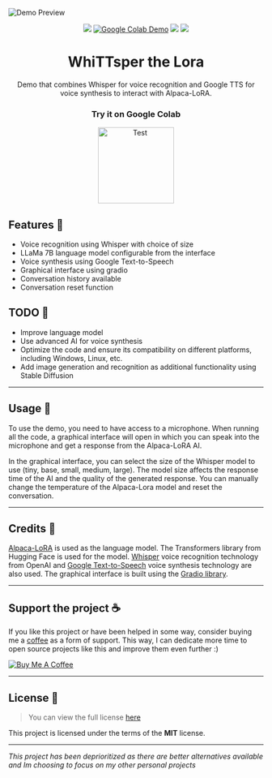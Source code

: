![Demo Preview](https://i.imgur.com/VVpYeb9.png)

<div align="center">

<a href="https://github.com/ImPavloh/WhiTTsper-The-Lora"><img src="https://img.shields.io/github/stars/ImPavloh/WhiTTsper-The-Lora?style=social"></a>
[![Google Colab Demo](https://img.shields.io/badge/demo-online-green.svg)](https://colab.research.google.com/drive/11MHiNlhQ0ZSqKVl0Fniu085bkQRdJX9E?usp=sharing)
<a href="https://github.com/ImPavloh/WhiTTsper-The-Lora/blob/master/LICENSE" target="_blank"><img src="https://img.shields.io/github/license/ImPavloh/WhiTTsper-The-Lora"/></a>
<a href="https://twitter.com/ImPavloh" target="_blank"><img src="https://img.shields.io/twitter/follow/nestframework.svg?style=social&label=Follow"></a>

# WhiTTsper the Lora

Demo that combines Whisper for voice recognition and Google TTS for voice synthesis to interact with Alpaca-LoRA.


### Try it on **Google Colab**
<a href="https://colab.research.google.com/drive/11MHiNlhQ0ZSqKVl0Fniu085bkQRdJX9E?usp=sharing" target="_blank"><img src="https://i.imgur.com/0j68Rhz.png" alt="Test" width="150"></a>
</div>

## Features 📃

- Voice recognition using Whisper with choice of size
- LLaMa 7B language model configurable from the interface
- Voice synthesis using Google Text-to-Speech
- Graphical interface using gradio
- Conversation history available
- Conversation reset function

## TODO 📑

- Improve language model
- Use advanced AI for voice synthesis
- Optimize the code and ensure its compatibility on different platforms, including Windows, Linux, etc.
- Add image generation and recognition as additional functionality using Stable Diffusion

---

## Usage 📒

To use the demo, you need to have access to a microphone. When running all the code, a graphical interface will open in which you can speak into the microphone and get a response from the Alpaca-LoRA AI.

In the graphical interface, you can select the size of the Whisper model to use (tiny, base, small, medium, large). The model size affects the response time of the AI and the quality of the generated response. You can manually change the temperature of the Alpaca-Lora model and reset the conversation.

---

## Credits 📜
[Alpaca-LoRA](https://github.com/tloen/alpaca-lora) is used as the language model. The Transformers library from Hugging Face is used for the model.
[Whisper](https://github.com/openai/whisper) voice recognition technology from OpenAI and [Google Text-to-Speech](https://github.com/pndurette/gTTS) voice synthesis technology are also used.
The graphical interface is built using the [Gradio library](https://github.com/gradio-app/gradio).

---

## Support the project ☕

If you like this project or have been helped in some way, consider buying me a [coffee](https://www.buymeacoffee.com/pavloh) as a form of support. This way, I can dedicate more time to open source projects like this and improve them even further :)

<a href="https://www.buymeacoffee.com/pavloh" target="_blank"><img src="https://www.buymeacoffee.com/assets/img/custom_images/orange_img.png" alt="Buy Me A Coffee" style="height: auto !important;width: auto !important;" ></a>

---
## License 📃
> You can view the full license [here](https://github.com/ImPavloh/WhiTTsper-The-Lora/blob/master/LICENSE)

This project is licensed under the terms of the **MIT** license.

---
*This project has been deprioritized as there are better alternatives available and Im choosing to focus on my other personal projects*
